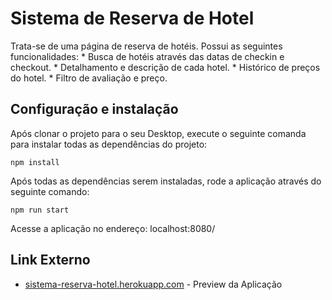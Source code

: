 # Sistema de Reserva de Hotel

Trata-se de uma página de reserva de hotéis. Possui as seguintes funcionalidades:
    * Busca de hotéis através das datas de checkin e checkout.
    * Detalhamento e descrição de cada hotel.
    * Histórico de preços do hotel.
    * Filtro de avaliação e preço.

## Configuração e instalação

Após clonar o projeto para o seu Desktop, execute o seguinte comanda para instalar todas as dependências do projeto:
```
npm install 
```

Após todas as dependências serem instaladas, rode a aplicação através do seguinte comando:
```
npm run start
```

Acesse a aplicação no endereço:
localhost:8080/

## Link Externo

* [sistema-reserva-hotel.herokuapp.com](http://sistema-reserva-hotel.herokuapp.com/) - Preview da Aplicação

